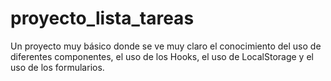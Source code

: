 # proyecto_lista_tareas
Un proyecto muy básico donde se ve muy claro el conocimiento del uso de diferentes componentes, el uso de los Hooks, el uso de LocalStorage y el uso de los formularios.

